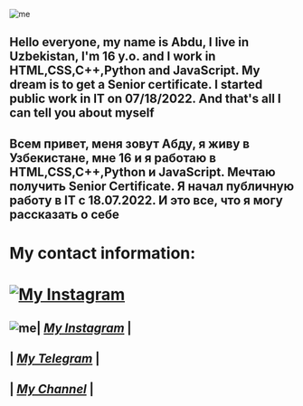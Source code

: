 ![me](https://i.imgur.com/V1w0NfT.jpg)

## Hello everyone, my name is Abdu, I live in Uzbekistan, I'm 16 y.o. and I work in HTML,CSS,C++,Python and JavaScript. My dream is to get a Senior certificate. I started public work in IT on 07/18/2022. And that's all I can tell you about myself
## Всем привет, меня зовут Абду, я живу в Узбекистане, мне 16 и я работаю в HTML,CSS,C++,Python и JavaScript. Мечтаю получить Senior Certificate. Я начал публичную работу в IT с 18.07.2022. И это все, что я могу рассказать о себе

# My contact information:
# <a href="https://Instagram.com/abdu._uyghur"><img src="https://imgur.com/FySla7c.jpg" alt="My Instagram"/></a>
## ![me](https://imgur.com/WopTsdt.jpg)| <i><a href="https://Instagram.com/abdu._uyghur">My Instagram</a></i> <b>|</b>
## | <i><a href="https://t.me/abdu_uyghur">My Telegram</a></i> <b>|</b>
## | <i><a href="https://t.me/AbduTools">My Channel</a></i> <b>|</b>
